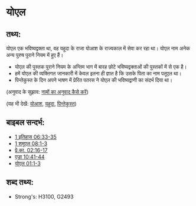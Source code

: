 # योएल #

## तथ्य: ##

योएल एक भविष्यद्वक्ता था, वह यहूदा के राजा योआश के राज्यकाल में सेवा कर रहा था। योएल नाम अनेक अन्य पुरुष पुराने नियम में हुए हैं।

* योएल की पुस्तक पुराने नियम के अन्तिम भाग में बारह छोटे भविष्यद्वक्ताओं की पुस्तकों में से एक है।
* हमें योएल की व्यक्तिगत जानकारी में केवल इतना ही ज्ञात है कि उसके पिता का नाम पतूएल था।
* पिन्तेकुस्त के दिन अपने भाषण में प्रेरित पतरस ने योएल की भविष्यद्वाणी का संदर्भ दिया था।
 

(अनुवाद के सुझाव: [नामों का अनुवाद कैसे करें](rc://hi/ta/man/translate/translate-names))

(यह भी देखें: [योआश](../names/joash.md), [यहूदा](../names/kingdomofjudah.md), [पिन्तेकुस्त](../kt/pentecost.md))

## बाइबल सन्दर्भ: ##

* [1 इतिहास 06:33-35](rc://hi/tn/help/1ch/06/33)
* [1 शमूएल 08:1-3](rc://hi/tn/help/1sa/08/01)
* [प्रे.का. 02:16-17](rc://hi/tn/help/act/02/16)
* [एज्रा 10:41-44](rc://hi/tn/help/ezr/10/41)
* [योएल 01:1-3](rc://hi/tn/help/jol/01/01)

## शब्द तथ्य: ##

* Strong's: H3100, G2493
